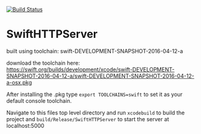 [![Build Status](https://travis-ci.org/tcmcgee/SwiftHTTPServer.svg?branch=master)](https://travis-ci.org/tcmcgee/SwiftHTTPServer)
# SwiftHTTPServer

built using toolchain: swift-DEVELOPMENT-SNAPSHOT-2016-04-12-a 

download the toolchain here: https://swift.org/builds/development/xcode/swift-DEVELOPMENT-SNAPSHOT-2016-04-12-a/swift-DEVELOPMENT-SNAPSHOT-2016-04-12-a-osx.pkg

After installing the .pkg type `export TOOLCHAINS=swift` to set it as your default console toolchain.

Navigate to this files top level directory and run `xcodebuild` to build the project and `build/Release/SwiftHTTPServer` to start the server at localhost:5000
